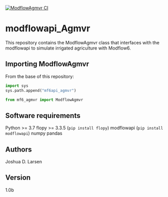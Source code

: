 [![ModflowAgmvr CI](https://github.com/jlarsen-usgs/modflow6api_agMVR/actions/workflows/ci.yml/badge.svg)](https://github.com/jlarsen-usgs/modflow6api_agMVR/actions/workflows/ci.yml)

# modflowapi_Agmvr
This repository contains the ModflowAgmvr class that interfaces with the modflowapi to simulate
irrigated agriculture with Modflow6. 

## Importing ModflowAgmvr
From the base of this repository: 

```python
import sys
sys.path.append("mf6api_agmvr")

from mf6_agmvr import ModflowAgmvr
```

## Software requirements
Python >= 3.7
flopy >= 3.3.5 (`pip install flopy`)
modflowapi (`pip install modflowapi`)
numpy
pandas

## Authors
Joshua D. Larsen

## Version
1.0b
